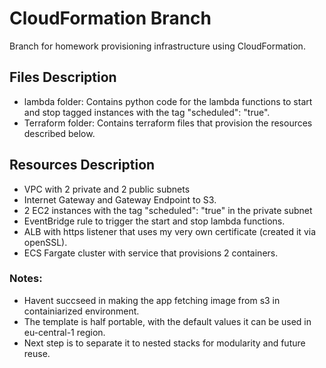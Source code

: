 # CloudFormation Branch
Branch for homework provisioning infrastructure using CloudFormation.

## Files Description

* lambda folder: Contains python code for the lambda functions to start and stop tagged instances with the tag "scheduled":  "true".
* Terraform folder: Contains terraform files that provision the resources described below.

## Resources Description
* VPC with 2 private and 2 public subnets
* Internet Gateway and Gateway Endpoint to S3.
* 2 EC2 instances with the tag "scheduled": "true" in the private subnet
* EventBridge rule to trigger the start and stop lambda functions.
* ALB with https listener that uses my very own certificate (created it via openSSL).
* ECS Fargate cluster with service that provisions 2 containers.

### Notes: 
* Havent succseed in making the app fetching image from s3 in containiarized environment.
* The template is half portable, with the default values it can be used in eu-central-1 region.
* Next step is to separate it to nested stacks for modularity and future reuse.

